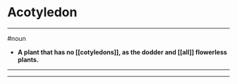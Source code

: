# Acotyledon
---
#noun
- **A plant that has no [[cotyledons]], as the dodder and [[all]] flowerless plants.**
---
---
